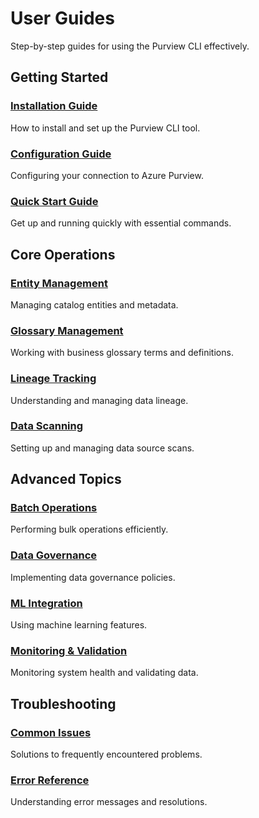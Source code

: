 # User Guides

Step-by-step guides for using the Purview CLI effectively.

## Getting Started

### [Installation Guide](installation.md)
How to install and set up the Purview CLI tool.

### [Configuration Guide](configuration.md)
Configuring your connection to Azure Purview.

### [Quick Start Guide](quickstart.md)
Get up and running quickly with essential commands.

## Core Operations

### [Entity Management](entity-management.md)
Managing catalog entities and metadata.

### [Glossary Management](glossary-management.md)
Working with business glossary terms and definitions.

### [Lineage Tracking](lineage-tracking.md)
Understanding and managing data lineage.

### [Data Scanning](data-scanning.md)
Setting up and managing data source scans.

## Advanced Topics

### [Batch Operations](batch-operations.md)
Performing bulk operations efficiently.

### [Data Governance](data-governance.md)
Implementing data governance policies.

### [ML Integration](ml-integration.md)
Using machine learning features.

### [Monitoring & Validation](monitoring.md)
Monitoring system health and validating data.

## Troubleshooting

### [Common Issues](troubleshooting.md)
Solutions to frequently encountered problems.

### [Error Reference](error-reference.md)
Understanding error messages and resolutions.
